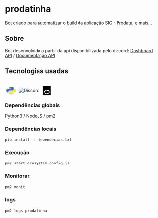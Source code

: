 # prodatinha
 Bot criado para automatizar o build da aplicação SIG - Prodata, e mais...
 
## Sobre

 Bot desenvolvido a partir da api disponibilizada pelo discord:
 [Dashboard API](https://discord.com/developers/applications) / [Documentação API](https://discord.com/developers/docs/intro)
 
## Tecnologias usadas

<div style="display: inline_block"><br>
  <img align="center" alt="Prodatinha-Python" height="30" width="40" src="https://raw.githubusercontent.com/devicons/devicon/master/icons/python/python-original.svg">
  <img align="center" alt="Discord" height="30" width="40" src="https://www.svgrepo.com/show/452188/discord.svg">
  <img align="center" alt="Prodatinha-Python" height="30" width="40" src="https://github.com/devicons/devicon/blob/master/icons/ubuntu/ubuntu-plain.svg">
</div>

### Dependências globais

Python3 / NodeJS / pm2

### Dependências locais

```bash
pip install -r dependecias.txt
```

### Execução

```bash
pm2 start ecosystem.config.js
```

### Monitorar

```bash
pm2 monit
```

### logs

```bash
pm2 logs prodatinha
```
